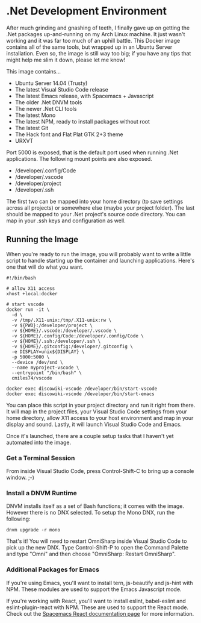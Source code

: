 .Net Development Environment
============================

After much grinding and gnashing of teeth, I finally gave up on getting the .Net
packages up-and-running on my Arch Linux machine. It just wasn't working and it
was far too much of an uphill battle. This Docker image contains all of the same
tools, but wrapped up in an Ubuntu Server installation. Even so, the image is
still way too big; if you have any tips that might help me slim it down, please
let me know!

This image contains...

* Ubuntu Server 14.04 (Trusty)
* The latest Visual Studio Code release
* The latest Emacs release, with Spacemacs + Javascript
* The older .Net DNVM tools
* The newer .Net CLI tools
* The latest Mono 
* The latest NPM, ready to install packages without root
* The latest Git
* The Hack font and Flat Plat GTK 2+3 theme
* URXVT

Port 5000 is exposed, that is the default port used when running .Net
applications. The following mount points are also exposed.

* /developer/.config/Code
* /developer/.vscode
* /developer/project
* /developer/.ssh
      
The first two can be mapped into your home directory (to save settings across
all projects) or somewhere else (maybe your project folder). The last should be
mapped to your .Net project's source code directory. You can map in your .ssh
keys and configuration as well.

Running the Image
-----------------

When you're ready to run the image, you will probably want to write a little
script to handle starting up the container and launching applications. Here's
one that will do what you want.

    #!/bin/bash

    # allow X11 access
    xhost +local:docker

    # start vscode
    docker run -it \
      -d \
      -v /tmp/.X11-unix:/tmp/.X11-unix:rw \
      -v ${PWD}:/developer/project \
      -v ${HOME}/.vscode:/developer/.vscode \
      -v ${HOME}/.config/Code:/developer/.config/Code \
      -v ${HOME}/.ssh:/developer/.ssh \
      -v ${HOME}/.gitconfig:/developer/.gitconfig \
      -e DISPLAY=unix${DISPLAY} \
      -p 5000:5000 \
      --device /dev/snd \
      --name myproject-vscode \      
      --entrypoint "/bin/bash" \
      cmiles74/vscode

    docker exec discowiki-vscode /developer/bin/start-vscode
    docker exec discowiki-vscode /developer/bin/start-emacs

You can place this script in your project directory and run it right from there.
It will map in the project files, your Visual Studio Code settings from your
home directory, allow X11 access to your host environment and map in your
display and sound. Lastly, it will launch Visual Studio Code and Emacs.

Once it's launched, there are a couple setup tasks that I haven't yet automated
into the image. 

### Get a Terminal Session

From inside Visual Studio Code, press Control-Shift-C to bring up a console
window. ;-)

### Install a DNVM Runtime

DNVM installs itself as a set of Bash functions; it comes with the image.
However there is no DNX selected. To setup the Mono DNX, run the following:

    dnvm upgrade -r mono 
    
That's it! You will need to restart OmniSharp inside Visual Studio Code to pick
up the new DNX. Type Control-Shift-P to open the Command Palette and type "Omni"
and then choose "OmniSharp: Restart OmniSharp". 

### Additional Packages for Emacs

If you're using Emacs, you'll want to install tern, js-beautify and js-hint with
NPM. These modules are used to support the Emacs Javascript mode. 

If you're working with React, you'll want to install eslint, babel-eslint and
eslint-plugin-react with NPM. These are used to support the React mode. Check
out the
[Spacemacs React documentation page](https://github.com/syl20bnr/spacemacs/tree/master/layers/%2Bframeworks/react)
for more information.
